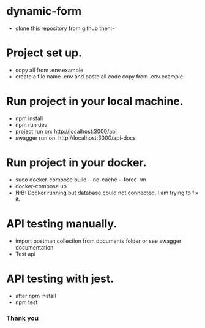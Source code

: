 # dynamic-form
* clone this repository from github then:-

# Project set up.
* copy all from .env.example
* create a file name .env and paste all code copy from .env.example.

# Run project in your local machine.
* npm install
* npm run dev
* project run on: http://localhost:3000/api
* swagger run on: http://localhost:3000/api-docs 

# Run project in your docker.
* sudo docker-compose build --no-cache --force-rm
* docker-compose up
* N:B: Docker running but database could not connected. I am trying to fix it.

# API testing manually.
* import postman collection from documents folder or see swagger documentation
* Test api 

# API testing with jest.
* after npm install
* npm test

### Thank you